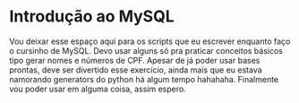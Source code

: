 # Introdução ao MySQL

Vou deixar esse espaço aqui para os scripts que eu escrever enquanto faço o cursinho de MySQL. 
Devo usar alguns só pra praticar conceitos básicos tipo gerar nomes e números de CPF. Apesar de já poder usar bases prontas, deve ser divertido esse exercício,
ainda mais que eu estava namorando generators do python há algum tempo hahahaha. Finalmente vou poder usar em alguma coisa, assim espero.
